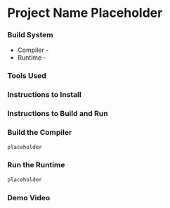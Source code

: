 # Project Name Placeholder

### Build System
* Compiler - 
* Runtime -

### Tools Used

### Instructions to Install

### Instructions to Build and Run

### Build the Compiler
```java
placeholder
```

### Run the Runtime
```java
placeholder
```

### Demo Video
